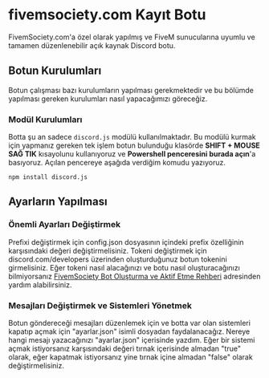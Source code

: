 # fivemsociety.com Kayıt Botu

FivemSociety.com'a özel olarak yapılmış ve FiveM sunucularına uyumlu ve tamamen düzenlenebilir açık kaynak Discord botu.

## Botun Kurulumları
Botun çalışması bazı kurulumların yapılması gerekmektedir ve bu bölümde yapılması gereken kurulumları nasıl yapacağımızı göreceğiz.

### Modül Kurulumları
Botta şu an sadece `discord.js` modülü kullanılmaktadır. Bu modülü kurmak için yapmanız gereken tek işlem botun bulunduğu klasörde **SHIFT + MOUSE SAĞ TIK** kısayolunu kullanıyoruz ve **Powershell penceresini burada açın**'a basıyoruz. Açılan pencereye aşağıda verdiğim komudu yazıyoruz.

`npm install discord.js`

## Ayarların Yapılması 

### Önemli Ayarları Değiştirmek

Prefixi değiştirmek için config.json dosyasının içindeki prefix özelliğinin karşısındaki değeri değiştirmelisiniz. Tokeni değiştirmek için discord.com/developers üzerinden oluşturduğunuz botun tokenini girmelisiniz. Eğer tokeni nasıl alacağınızı ve botu nasıl oluşturacağınızı bilmiyorsanız [FivemSociety Bot Oluşturma ve Aktif Etme Rehberi](https://fivemsociety.com/konu/discord-botu-olusturma-ve-aktif-etme-vds-glitch.658) adresinden yardım alabilirsiniz.

### Mesajları Değiştirmek ve Sistemleri Yönetmek
Botun göndereceği mesajları düzenlemek için ve botta var olan sistemleri kapatıp açmak için "ayarlar.json" isimli dosyadan faydalanacağız. Nereye hangi mesajı yazacağınızı "ayarlar.json" içerisinde yazdım. Eğer bir sistemi açmak istiyorsanız karşısındaki değeri tırnak içerisinde almadan "true" olarak, eğer kapatmak istiyorsanız yine tırnak içine almadan "false" olarak değiştirmelisiniz.
